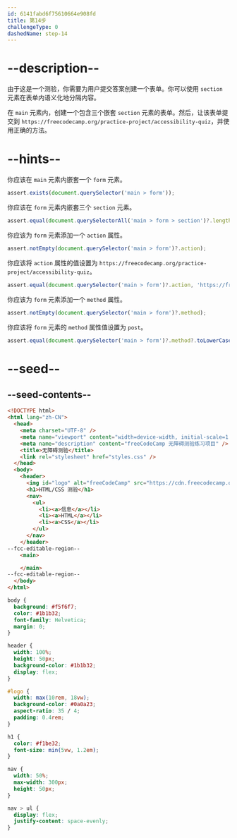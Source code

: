 ```yaml
---
id: 6141fabd6f75610664e908fd
title: 第14步
challengeType: 0
dashedName: step-14
---
```


# --description--

由于这是一个测验，你需要为用户提交答案创建一个表单。你可以使用 `section` 元素在表单内语义化地分隔内容。

在 `main` 元素内，创建一个包含三个嵌套 `section` 元素的表单。然后，让该表单提交到 `https://freecodecamp.org/practice-project/accessibility-quiz`，并使用正确的方法。

# --hints--

你应该在 `main` 元素内嵌套一个 `form` 元素。

```js
assert.exists(document.querySelector('main > form'));
```

你应该在 `form` 元素内嵌套三个 `section` 元素。

```js
assert.equal(document.querySelectorAll('main > form > section')?.length, 3);
```

你应该为 `form` 元素添加一个 `action` 属性。

```js
assert.notEmpty(document.querySelector('main > form')?.action);
```

你应该将 `action` 属性的值设置为 `https://freecodecamp.org/practice-project/accessibility-quiz`。

```js
assert.equal(document.querySelector('main > form')?.action, 'https://freecodecamp.org/practice-project/accessibility-quiz');
```

你应该为 `form` 元素添加一个 `method` 属性。

```js
assert.notEmpty(document.querySelector('main > form')?.method);
```

你应该将 `form` 元素的 `method` 属性值设置为 `post`。

```js
assert.equal(document.querySelector('main > form')?.method?.toLowerCase(), 'post');
```

# --seed--

## --seed-contents--

```html
<!DOCTYPE html>
<html lang="zh-CN">
  <head>
    <meta charset="UTF-8" />
    <meta name="viewport" content="width=device-width, initial-scale=1.0" />
    <meta name="description" content="freeCodeCamp 无障碍测验练习项目" />
    <title>无障碍测验</title>
    <link rel="stylesheet" href="styles.css" />
  </head>
  <body>
    <header>
      <img id="logo" alt="freeCodeCamp" src="https://cdn.freecodecamp.org/platform/universal/fcc_primary.svg">
      <h1>HTML/CSS 测验</h1>
      <nav>
        <ul>
          <li><a>信息</a></li>
          <li><a>HTML</a></li>
          <li><a>CSS</a></li>
        </ul>
      </nav>
    </header>
--fcc-editable-region--
    <main>

    </main>
--fcc-editable-region--
  </body>
</html>

```

```css
body {
  background: #f5f6f7;
  color: #1b1b32;
  font-family: Helvetica;
  margin: 0;
}

header {
  width: 100%;
  height: 50px;
  background-color: #1b1b32;
  display: flex;
}

#logo {
  width: max(10rem, 18vw);
  background-color: #0a0a23;
  aspect-ratio: 35 / 4;
  padding: 0.4rem;
}

h1 {
  color: #f1be32;
  font-size: min(5vw, 1.2em);
}

nav {
  width: 50%;
  max-width: 300px;
  height: 50px;
}

nav > ul {
  display: flex;
  justify-content: space-evenly;
}
```
